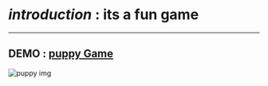 # *introduction* : its a fun game
---
## DEMO : [puppy Game](https://createfornet.github.io/puppy-game/)

![puppy img](https://www.google.com/imgres?imgurl=https%3A%2F%2Fcdn.pixabay.com%2Fphoto%2F2016%2F07%2F31%2F14%2F42%2Fblack-1559020_640.jpg&tbnid=imTGu21f51jH2M&vet=10CIgBEDMonwFqFwoTCMD36uO2uYQDFQAAAAAdAAAAABAD..i&imgrefurl=https%3A%2F%2Fpixabay.com%2Fimages%2Fsearch%2Fblack%2520puppy%2F&docid=IrFnpYV8DuLPiM&w=640&h=427&q=black%20puppy%20picture&client=ubuntu-sn&ved=0CIgBEDMonwFqFwoTCMD36uO2uYQDFQAAAAAdAAAAABAD)
